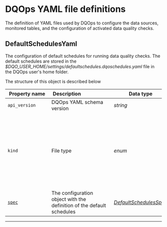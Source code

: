 # DQOps YAML file definitions
The definition of YAML files used by DQOps to configure the data sources, monitored tables, and the configuration of activated data quality checks.


## DefaultSchedulesYaml
The configuration of default schedules for running data quality checks.
 The default schedules are stored in the *$DQO_USER_HOME/settings/defaultschedules.dqoschedules.yaml* file in the DQOps user&#x27;s home folder.









The structure of this object is described below

|&nbsp;Property&nbsp;name&nbsp;|&nbsp;Description&nbsp;&nbsp;&nbsp;&nbsp;&nbsp;&nbsp;&nbsp;&nbsp;&nbsp;&nbsp;&nbsp;&nbsp;&nbsp;&nbsp;&nbsp;&nbsp;&nbsp;&nbsp;&nbsp;&nbsp;&nbsp;|&nbsp;Data&nbsp;type&nbsp;|&nbsp;Enum&nbsp;values&nbsp;|&nbsp;Default&nbsp;value&nbsp;|&nbsp;Sample&nbsp;values&nbsp;|
|---------------|---------------------------------|-----------|-------------|---------------|---------------|
|<span class="no-wrap-code ">`api_version`</span>|DQOps YAML schema version|*string*| |dqo/v1| |
|<span class="no-wrap-code ">`kind`</span>|File type|*enum*|*source*<br/>*table*<br/>*sensor*<br/>*provider_sensor*<br/>*rule*<br/>*check*<br/>*settings*<br/>*file_index*<br/>*dashboards*<br/>*default_schedules*<br/>*default_checks*<br/>*default_notifications*<br/>|default_schedules| |
|<span class="no-wrap-code ">[`spec`](./ConnectionYaml.md#defaultschedulesspec)</span>|The configuration object with the definition of the default schedules|*[DefaultSchedulesSpec](./ConnectionYaml.md#defaultschedulesspec)*| | | |









___


